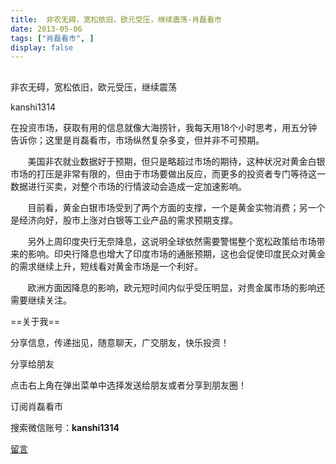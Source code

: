 ```yaml
---
title:  非农无碍，宽松依旧，欧元受压，继续震荡-肖磊看市
date: 2013-05-06
tags: ["肖磊看市", ]
display: false
---
```



## 



非农无碍，宽松依旧，欧元受压，继续震荡




kanshi1314




在投资市场，获取有用的信息就像大海捞针，我每天用18个小时思考，用五分钟告诉你；这里是肖磊看市，市场纵然复杂多变，但并非不可预期。


 &nbsp; &nbsp; &nbsp; &nbsp;美国非农就业数据好于预期，但只是略超过市场的期待，这种状况对黄金白银市场的打压是非常有限的，但由于市场要做出反应，而更多的投资者专门等待这一数据进行买卖，对整个市场的行情波动会造成一定加速影响。

 &nbsp; &nbsp; &nbsp; &nbsp;目前看，黄金白银市场受到了两个方面的支撑，一个是黄金实物消费；另一个是经济向好，股市上涨对白银等工业产品的需求预期支撑。

 &nbsp; &nbsp; &nbsp; &nbsp;另外上周印度央行无奈降息，这说明全球依然需要警惕整个宽松政策给市场带来的影响。印央行降息也增大了印度市场的通胀预期，这也会促使印度民众对黄金的需求继续上升，短线看对黄金市场是一个利好。

 &nbsp; &nbsp; &nbsp; &nbsp;欧洲方面因降息的影响，欧元短时间内似乎受压明显，对贵金属市场的影响还需要继续关注。

 

 

 

 

 

 

==关于我== 

分享信息，传递拙见，随意聊天，广交朋友，快乐投资！

 

分享给朋友

点击右上角在弹出菜单中选择发送给朋友或者分享到朋友圈！　

 

订阅肖磊看市

搜索微信账号：**kanshi1314**

 









[留言](javascript:;)